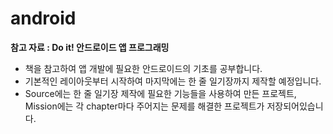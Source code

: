 # android
__참고 자료 : Do it! 안드로이드 앱 프로그래밍__       
* 책을 참고하여 앱 개발에 필요한 안드로이드의 기초를 공부합니다.   
* 기본적인 레이아웃부터 시작하여 마지막에는 한 줄 일기장까지 제작할 예정입니다.      
* Source에는 한 줄 일기장 제작에 필요한 기능들을 사용하여 만든 프로젝트,      
Mission에는 각 chapter마다 주어지는 문제를 해결한 프로젝트가 저장되어있습니다.
